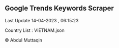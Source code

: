 

## Google Trends Keywords Scraper 
 
Last Update 14-04-2023 , 06:15:23

Country List :
VIETNAM.json



© Abdul Muttaqin 
